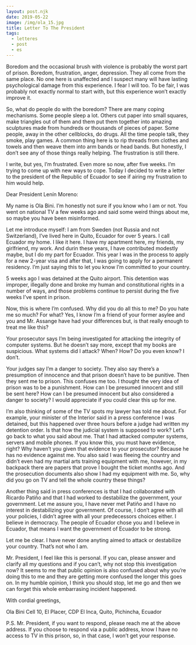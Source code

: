 ```yaml
---
layout: post.njk
date: 2019-05-22
image: /img/ola_15.jpg
title: Letter To The President
tags:
  - letteres
  - post
  - es
---
```


Boredom and the occasional brush with violence is probably the worst part of prison. Boredom, frustration, anger, depression. They all come from the same place. No one here is unaffected and I suspect many will have lasting psychological damage from this experience. I fear I will too. To be fair, I was probably not exactly normal to start with, but this experience won’t exactly improve it.

So, what do people do with the boredom? There are many coping mechanisms. Some people sleep a   lot. Others cut paper into small squares, make triangles out of them and them put them together into amazing sculptures made from hundreds or thousands of pieces of paper. Some people, away in the other cellblocks, do drugs. All the time people talk, they smoke, play games. A common thing here is to rip  threads from clothes and towels and then weave them into arm bands or head bands. But honestly, I don’t see any of those things really helping. The frustration is still there.

I write, but yes, I’m frustrated. Even more so now, after five weeks. I’m trying to come up with new ways to cope. Today I decided to write a letter to the president of the Republic of Ecuador to see if airing my frustration to him would help.


Dear President Lenín Moreno:

My name is Ola Bini. I’m honestly not sure if you know who I am or not. You went on national TV a few weeks ago and said some weird things about me, so maybe you have been misinformed.

Let me introduce myself: I am from Sweden (not Russia and not Switzerland), I’ve lived here in Quito, Ecuador for over 5 years. I call Ecuador my home. I like it here. I have my apartment here, my friends, my girlfriend, my work. And durin these years, I have contributed modestly maybe, but I do my part for Ecuador. This year I was in the process to apply for a new 2-year visa and after that, I was going to apply for a permanent residency. I’m just saying this to let you know I’m committed to your country.

5 weeks ago I was detained at the Quito airport. This detention was improper, illegally done and broke my human and constitutional rights in a number of ways, and those problems continue to persist during the five weeks I’ve spent in prison.

Now, this is where I’m confused. Why did you do all this to me? Do you hate me so much? For what? Yes, I know I’m a friend of your former asylee and you and Mr. Assange have had your differences but, is that really enough to treat me like this?

Your prosecutor says I’m being investigated for attacking the integrity of computer systems. But he doesn’t say more, except that my books are suspicious. What systems did I attack? When? How? Do you even know? I don’t.

Your judges say I’m a danger to society. They also say there’s a presumption of innocence and that prison doesn’t have to be punitive. Then they sent me to prison. This confuses me too. I thought the very idea of prison was to be a punishment. How can I be presumed innocent and still be sent here? How can I be presumed innocent but also considered a danger to society? I would appreciate if you could clear this up for me.

I’m also thinking of some of the TV spots my lawyer has told me about. For example, your minister of the Interior said in a press conference I was detained, but this happened over three hours before a judge had written my detention order. Is that how the judicial system is supposed to work?
Let’s go back to what you said about me. That I had attacked computer systems, servers and mobile phones. If you know this, you must have evidence, right? Why haven’t you given that evidence to your prosecutor? Because he has no evidence against me. You also said I was fleeing the country and didn’t even had my martial arts training equipment with me, however, in my backpack there are papers that prove I bought the ticket months ago. And the prosecution documents also show I had my equipment with me. So, why did you go on TV and tell the whole country these things?

Another thing said in press conferences is that I had collaborated with Ricardo Patiño and that I had worked to destabilize the government, your government. Let me assure you, I have never met Patiño and I have no interest in destabilizing your government. Of course, I don’t agree with all your policies, I didn’t agree with all your predecessors choices either. I believe in democracy. The people of Ecuador chose you and I believe in Ecuador, that means I want the government of Ecuador to be strong.

Let me be clear. I have never done anyting aimed to attack or destabilize your country. That’s not who I am.

Mr. President, I feel like this is personal. If you can, please answer and clarify all my questions and if you can’t, why not stop this investigation now? It seems to me that public opinion is also confused about why you’re doing this to me and they are getting more confused the longer this goes on. In my humble opinion, I think you should stop, let me go and then we can forget this whole embarrasing incident happened.

With cordial greetings,



Ola Bini
Cell 10, El Placer, CDP El Inca, Quito, Pichincha, Ecuador



P.S. Mr. President, if you want to respond, please reach me at the above address. If you choose to respond via a public address, know I have no access to TV in this prison, so, in that case, I won’t get your response.
